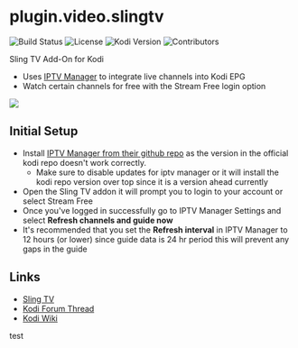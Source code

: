 # plugin.video.slingtv
![Build Status](https://img.shields.io/badge/Build-Beta-orange)
![License](https://img.shields.io/badge/License-GPL--3.0--only-success.svg)
![Kodi Version](https://img.shields.io/badge/Kodi-Nexus%2B-brightgreen)
![Contributors](https://img.shields.io/badge/Contributors-eracknaphobia-darkgray)

Sling TV Add-On for Kodi
* Uses [IPTV Manager](https://github.com/add-ons/service.iptv.manager) to integrate live channels into Kodi EPG
* Watch certain channels for free with the Stream Free login option

![](https://github.com/eracknaphobia/plugin.video.slingtv/blob/master/resources/images/icon.png?raw=true)

## Initial Setup
* Install [IPTV Manager from their github repo](https://github.com/add-ons/service.iptv.manager/releases) as the version in the official kodi repo doesn't work correctly.
  - Make sure to disable updates for iptv manager or it will install the kodi repo version over top since it is a version ahead currently
* Open the Sling TV addon it will prompt you to login to your account or select Stream Free
* Once you've logged in successfully go to IPTV Manager Settings and select **Refresh channels and guide now**
* It's recommended that you set the **Refresh interval** in IPTV Manager to 12 hours (or lower) since guide data is 24 hr period this will prevent any gaps in the guide

## Links

* [Sling TV](https://www.sling.com/)
* [Kodi Forum Thread](https://forum.kodi.tv/showthread.php?tid=376095)
* [Kodi Wiki](https://kodi.wiki/view/Main_Page)

test